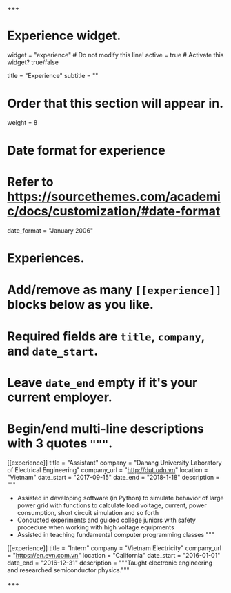 +++
# Experience widget.
widget = "experience"  # Do not modify this line!
active = true  # Activate this widget? true/false

title = "Experience"
subtitle = ""

# Order that this section will appear in.
weight = 8

# Date format for experience
#   Refer to https://sourcethemes.com/academic/docs/customization/#date-format
date_format = "January 2006"

# Experiences.
#   Add/remove as many `[[experience]]` blocks below as you like.
#   Required fields are `title`, `company`, and `date_start`.
#   Leave `date_end` empty if it's your current employer.
#   Begin/end multi-line descriptions with 3 quotes `"""`.
[[experience]]
  title = "Assistant"
  company = "Danang University Laboratory of Electrical Engineering"
  company_url = "http://dut.udn.vn"
  location = "Vietnam"
  date_start = "2017-09-15"
  date_end = "2018-1-18"
  description = """
  * Assisted in developing software (in Python) to simulate behavior of large power grid with functions to calculate load voltage, current, power consumption, short circuit simulation and so forth
  * Conducted experiments and guided college juniors with safety procedure when working with high voltage equipments 
  * Assisted in teaching fundamental computer programming classes 
  """

[[experience]]
  title = "Intern"
  company = "Vietnam Electricity"
  company_url = "https://en.evn.com.vn"
  location = "California"
  date_start = "2016-01-01"
  date_end = "2016-12-31"
  description = """Taught electronic engineering and researched semiconductor physics."""

+++
